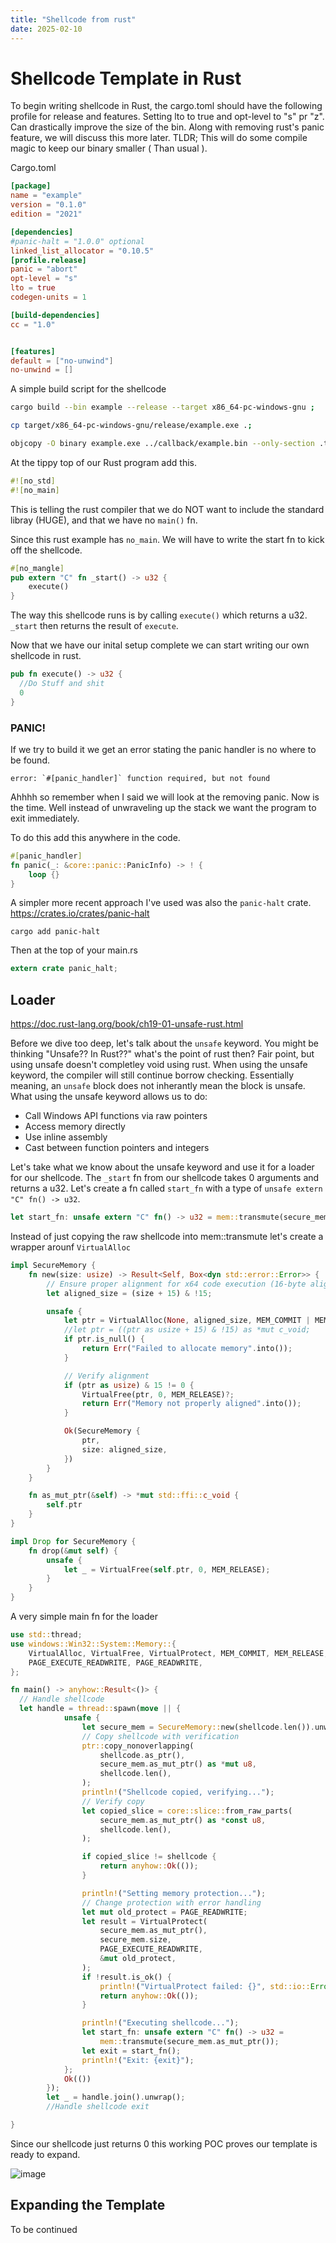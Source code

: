 ```yaml
---
title: "Shellcode from rust"
date: 2025-02-10
---
```


# Shellcode Template in Rust

To begin writing shellcode in Rust, the cargo.toml should have the following profile for release and features. Setting lto to true and opt-level to "s" pr "z". Can drastically improve the size of the bin. Along with removing rust's panic feature, we will discuss this more later. TLDR; This will do some compile magic to keep our binary smaller ( Than usual ). 

Cargo.toml
```toml
[package]
name = "example"
version = "0.1.0"
edition = "2021"

[dependencies]
#panic-halt = "1.0.0" optional
linked_list_allocator = "0.10.5"
[profile.release]
panic = "abort"
opt-level = "s"
lto = true
codegen-units = 1

[build-dependencies]
cc = "1.0"


[features]
default = ["no-unwind"]
no-unwind = []
```

A simple build script for the shellcode 
```bash
cargo build --bin example --release --target x86_64-pc-windows-gnu ;

cp target/x86_64-pc-windows-gnu/release/example.exe .;

objcopy -O binary example.exe ../callback/example.bin --only-section .text
```

At the tippy top of our Rust program add this. 

```rust
#![no_std]
#![no_main]
```
This is telling the rust compiler that we do NOT want to include the standard libray (HUGE), and that we have no `main()` fn. 

Since this rust example has `no_main`. We will have to write the start fn to kick off the shellcode. 

```rust
#[no_mangle]
pub extern "C" fn _start() -> u32 {
    execute()
}
```
The way this shellcode runs is by calling `execute()` which returns a u32. `_start` then returns the result of `execute`.

Now that we have our inital setup complete we can start writing our own shellcode in rust. 
```rust
pub fn execute() -> u32 {
  //Do Stuff and shit
  0
}
```

### PANIC!

If we try to build it we get an error stating the panic handler is no where to be found. 

```
error: `#[panic_handler]` function required, but not found
```

Ahhhh so remember when I said we will look at the removing panic. Now is the time. Well instead of unwraveling up the stack we want the program to exit immediately. 

To do this add this anywhere in the code. 
```rust
#[panic_handler]
fn panic(_: &core::panic::PanicInfo) -> ! {
    loop {}
}
```

A simpler more recent approach I've used was also the `panic-halt` crate. https://crates.io/crates/panic-halt
```
cargo add panic-halt
```

Then at the top of your main.rs 

```rust
extern crate panic_halt;
```

## Loader

https://doc.rust-lang.org/book/ch19-01-unsafe-rust.html

Before we dive too deep, let's talk about the `unsafe` keyword. You might be thinking "Unsafe?? In Rust??" what's the point of rust then? Fair point, but using unsafe doesn't completley void using rust. When using the unsafe keyword, the compiler will still continue borrow checking. Essentially meaning, an `unsafe` block does not inherantly mean the block is unsafe. What using the unsafe keyword allows us to do:
- Call Windows API functions via raw pointers
- Access memory directly
- Use inline assembly
- Cast between function pointers and integers

Let's take what we know about the unsafe keyword and use it for a loader for our shellcode. The `_start` fn from our shellcode takes 0 arguments and returns a u32. Let's create a fn called `start_fn` with a type of `unsafe extern "C" fn() -> u32`. 
 
```rust
let start_fn: unsafe extern "C" fn() -> u32 = mem::transmute(secure_mem.as_mut_ptr());
```


Instead of just copying the raw shellcode into mem::transmute let's create a wrapper arounf `VirtualAlloc`

```rust
impl SecureMemory {
    fn new(size: usize) -> Result<Self, Box<dyn std::error::Error>> {
        // Ensure proper alignment for x64 code execution (16-byte alignment)
        let aligned_size = (size + 15) & !15;

        unsafe {
            let ptr = VirtualAlloc(None, aligned_size, MEM_COMMIT | MEM_RESERVE, PAGE_READWRITE);
            //let ptr = ((ptr as usize + 15) & !15) as *mut c_void;
            if ptr.is_null() {
                return Err("Failed to allocate memory".into());
            }

            // Verify alignment
            if (ptr as usize) & 15 != 0 {
                VirtualFree(ptr, 0, MEM_RELEASE)?;
                return Err("Memory not properly aligned".into());
            }

            Ok(SecureMemory {
                ptr,
                size: aligned_size,
            })
        }
    }

    fn as_mut_ptr(&self) -> *mut std::ffi::c_void {
        self.ptr
    }
}

impl Drop for SecureMemory {
    fn drop(&mut self) {
        unsafe {
            let _ = VirtualFree(self.ptr, 0, MEM_RELEASE);
        }
    }
}
```

A very simple main fn for the loader

```rust
use std::thread;
use windows::Win32::System::Memory::{
    VirtualAlloc, VirtualFree, VirtualProtect, MEM_COMMIT, MEM_RELEASE, MEM_RESERVE,
    PAGE_EXECUTE_READWRITE, PAGE_READWRITE,
};

fn main() -> anyhow::Result<()> {
  // Handle shellcode
  let handle = thread::spawn(move || {
            unsafe {
                let secure_mem = SecureMemory::new(shellcode.len()).unwrap();
                // Copy shellcode with verification
                ptr::copy_nonoverlapping(
                    shellcode.as_ptr(),
                    secure_mem.as_mut_ptr() as *mut u8,
                    shellcode.len(),
                );
                println!("Shellcode copied, verifying...");
                // Verify copy
                let copied_slice = core::slice::from_raw_parts(
                    secure_mem.as_mut_ptr() as *const u8,
                    shellcode.len(),
                );

                if copied_slice != shellcode {
                    return anyhow::Ok(());
                }

                println!("Setting memory protection...");
                // Change protection with error handling
                let mut old_protect = PAGE_READWRITE;
                let result = VirtualProtect(
                    secure_mem.as_mut_ptr(),
                    secure_mem.size,
                    PAGE_EXECUTE_READWRITE,
                    &mut old_protect,
                );
                if !result.is_ok() {
                    println!("VirtualProtect failed: {}", std::io::Error::last_os_error());
                    return anyhow::Ok(());
                }

                println!("Executing shellcode...");
                let start_fn: unsafe extern "C" fn() -> u32 =
                    mem::transmute(secure_mem.as_mut_ptr());
                let exit = start_fn();
                println!("Exit: {exit}");
            };
            Ok(())
        });
        let _ = handle.join().unwrap();
        //Handle shellcode exit

}
```

Since our shellcode just returns 0 this working POC proves our template is ready to expand. 

![image](https://github.com/user-attachments/assets/195f25c2-82bf-4940-be7a-07d095c5d0d6)


## Expanding the Template
To be continued
